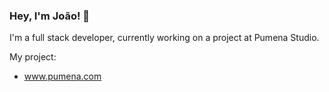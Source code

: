 ### Hey, I'm João! 👋
I'm a full stack developer, currently working on a project at Pumena Studio.

My project:
- www.pumena.com

